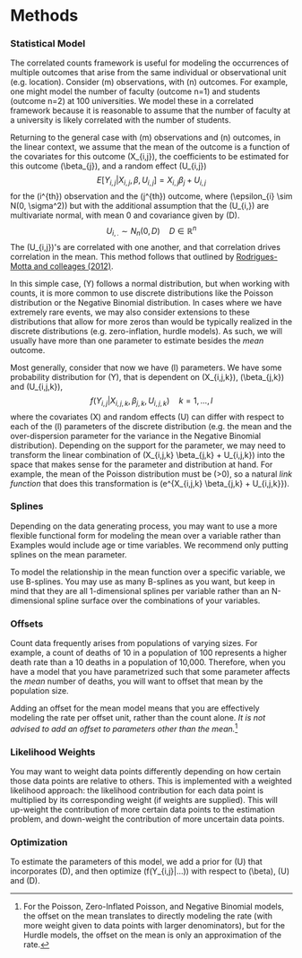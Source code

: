 # Methods

### Statistical Model

The correlated counts framework is useful for modeling the occurrences of multiple outcomes that arise from the same individual or observational unit (e.g. location). Consider \(m\) observations, with \(n\) outcomes. For example, one might model the number of faculty (outcome n=1) and students (outcome n=2) at 100 universities. We model these in a correlated framework because it is reasonable to assume that the number of faculty at a university is likely correlated with the number of students.

Returning to the general case with \(m\) observations and \(n\) outcomes, in the linear context, we assume that the mean of the outcome is a function of the covariates for this outcome \(X_{i,j}\), the coefficients to be estimated for this outcome \(\beta_{j}\), and a random effect \(U_{i,j}\)
$$
E[Y_{i,j}|X_{i,j}, \beta, U_{i,j}] = X_{i,j} \beta_{j} + U_{i,j}
$$
for the \(i^{th}\) observation and the \(j^{th}\) outcome, where \(\epsilon_{i} \sim N(0, \sigma^2)\) but with the additional assumption that the \(U_{i,}\) are multivariate normal, with mean 0 and covariance given by \(D\).
$$
U_{i,.} \sim N_{n}(0, D) \quad D \in \mathbb{R}^n
$$
The \(U_{i,j}\)'s are correlated with one another, and that correlation drives correlation in the mean. This method follows that outlined by [Rodrigues-Motta and colleages (2012)](https://www.tandfonline.com/doi/full/10.1080/02664763.2013.789098?scroll=top&needAccess=true).

In this simple case, \(Y\) follows a normal distribution, but when working with counts, it is more common to use discrete distributions like the Poisson distribution or the Negative Binomial distribution. In cases where we have extremely rare events, we may also consider extensions to these distributions that allow for more zeros than would be typically realized in the discrete distributions (e.g. zero-inflation, hurdle models). As such, we will usually have more than one parameter to estimate besides the *mean* outcome.

Most generally, consider that now we have \(l\) parameters. We have some probability distribution for \(Y\), that is dependent on \(X_{i,j,k}\), \(\beta_{j,k}\) and \(U_{i,j,k}\),
$$
f(Y_{i,j}|X_{i,j,k}, \beta_{j,k}, U_{i,j,k}) \quad k = 1, ..., l
$$
where the covariates \(X\) and random effects \(U\) can differ with respect to each of the \(l\) parameters of the discrete distribution (e.g. the mean and the over-dispersion parameter for the variance in the Negative Binomial distribution). Depending on the support for the parameter, we may need to transform the linear combination of \(X_{i,j,k} \beta_{j,k} + U_{i,j,k}\) into the space that makes sense for the parameter and distribution at hand. For example, the mean of the Poisson distribution must be \(>0\), so a natural *link function* that does this transformation is \(e^{X_{i,j,k} \beta_{j,k} + U_{i,j,k}}\).

### Splines

Depending on the data generating process, you may want to use a more flexible functional form for modeling the mean over a variable rather than 
Examples would include age or time variables. We recommend only putting splines on the mean parameter.

To model the relationship in the mean function over a specific variable, we use B-splines. You may use as many
B-splines as you want, but keep in mind that they are all 1-dimensional splines per variable rather than an N-dimensional spline surface over the combinations of your variables.

### Offsets

Count data frequently arises from populations of varying sizes. For example, a count of deaths of 10 in a population of 100 represents a higher death rate than a 10 deaths in a population of 10,000. Therefore, when you have a model that you have parametrized such that some parameter affects the *mean* number of deaths, you will want to offset that mean by the population size.

Adding an offset for the mean model means that you are effectively modeling the rate per offset unit, rather than the count alone. *It is not advised to add an offset to parameters other than the mean.*[^1]

[^1]: For the Poisson, Zero-Inflated Poisson, and Negative Binomial models, the offset on the mean translates to directly modeling the rate (with more weight given to data points with larger denominators), but for the Hurdle models, the offset on the mean is only an approximation of the rate.

### Likelihood Weights

You may want to weight data points differently depending on how certain those data points are relative to others. This is implemented with a weighted likelihood approach: the likelihood contribution for each data point is multiplied by its corresponding weight (if weights are supplied). This will up-weight the contribution of more certain data points to the estimation problem, and down-weight the contribution of more uncertain data points.

### Optimization

To estimate the parameters of this model, we add a prior for \(U\) that incorporates \(D\), and then optimize \(f(Y_{i,j}|...)\) with respect to \(\beta\), \(U\) and \(D\).
